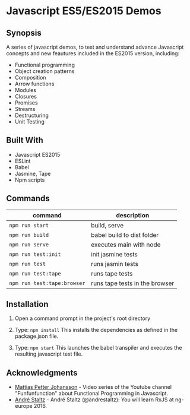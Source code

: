 # Javascript ES5/ES2015 Demos

## Synopsis

A series of javascript demos, to test and understand advance Javascript concepts and new feautures included in the ES2015 version, including: 

- Functional programming
- Object creation patterns
- Composition
- Arrow functions
- Modules
- Closures
- Promises
- Streams
- Destructuring
- Unit Testing

## Built With

- Javascript ES2015
- ESLint
- Babel
- Jasmine, Tape
- Npm scripts

## Commands

command | description
--- | ---
`npm run start`| build, serve
`npm run build`| babel build to dist folder
`npm run serve`| executes main with node
`npm run test:init`| init jasmine tests
`npm run test`| runs jasmin tests
`npm run test:tape`| runs tape tests
`npm run test:tape:browser`| runs tape tests in the browser

## Installation

1) Open a command prompt in the project's root directory

2) Type: `npm install`
    This installs the dependencies as defined in the package.json file.

3) Type: `npm start`
    This launches the babel transpiler and executes the resulting javascript test file.

## Acknowledgments

* [Mattias Petter Johansson](https://www.youtube.com/watch?v=BMUiFMZr7vk) - Video series of the Youtube channel "Funfunfunction" about Functional Programming in Javascript.
* [André Staltz](https://www.youtube.com/watch?v=uQ1zhJHclvs) - André Staltz (@andrestaltz): You will learn RxJS at ng-europe 2016.
